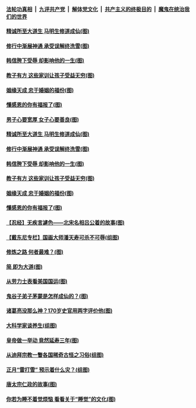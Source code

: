 

####  [法轮功真相](../../../../basic/blob/master/README.md?t=03081131) &nbsp;|&nbsp; [九评共产党](../../../../9ping.md/blob/master/README.md?t=03081131) &nbsp;|&nbsp; [解体党文化](../../../../jtdwh.md/blob/master/README.md?t=03081131)  &nbsp;|&nbsp; [共产主义的终极目的](../../../../gczydzjmd.md/blob/master/README.md?t=03081131) &nbsp;|&nbsp; [魔鬼在统治我们的世界](../../../../mgztzwmdsj.md/blob/master/README.md?t=03081131) 

#### [精诚所至大道生 马明生修道成仙(图)](../pages/p7/964555.md?t=03081131) 

#### [修行中渐展神通 承受误解终洗雪(图)](../pages/p7/964689.md?t=03081131) 

#### [韩信胯下受辱 却影响他的一生(图)](../pages/p7/963605.md?t=03081131) 

#### [教子有方 这些家训让孩子受益无穷(图)](../pages/p7/964574.md?t=03081131) 

#### [姻缘天成 忠于婚姻的福份(图)](../pages/p7/964671.md?t=03081131) 

#### [懂感恩的你有福报了(图)](../pages/p7/964406.md?t=03081131) 

#### [男子心要宽厚 女子心要善良(图)](../pages/p7/964714.md?t=03081131) 

#### [精诚所至大道生 马明生修道成仙(图)](../pages/p7/964555.md?t=03081131) 

#### [修行中渐展神通 承受误解终洗雪(图)](../pages/p7/964689.md?t=03081131) 

#### [韩信胯下受辱 却影响他的一生(图)](../pages/p7/963605.md?t=03081131) 

#### [教子有方 这些家训让孩子受益无穷(图)](../pages/p7/964574.md?t=03081131) 

#### [姻缘天成 忠于婚姻的福份(图)](../pages/p7/964671.md?t=03081131) 

#### [懂感恩的你有福报了(图)](../pages/p7/964406.md?t=03081131) 

#### [【忍经】无疾言遽色——北宋名相吕公着的故事(图)](../pages/p7/964355.md?t=03081131) 

#### [【戴东尼专栏】国画大师潘天寿可杀不可辱(组图)](../pages/p7/956520.md?t=03081131) 

#### [修炼之路 何者最难？(图)](../pages/p7/964443.md?t=03081131) 

#### [简 即为大道(图)](../pages/p7/964063.md?t=03081131) 

#### [从劳力士表看美国国运(图)](../pages/p7/963980.md?t=03081131) 

#### [鬼谷子弟子茅蒙是怎样成仙的？(图)](../pages/p7/964144.md?t=03081131) 

#### [诸葛亮没那么神？170岁史官用两字评价他(图)](../pages/p7/885484.md?t=03081131) 

#### [大科学家谈养生(组图)](../pages/p7/963968.md?t=03081131) 

#### [皇帝做一举动 竟然延寿三年(图)](../pages/p7/964154.md?t=03081131) 

#### [从迪拜宗教一瞥各国稀奇古怪之习俗(组图)](../pages/p7/963940.md?t=03081131) 

#### [正月“雷打雪” 预示着什么灾？(组图)](../pages/p7/964109.md?t=03081131) 

#### [唐太宗仁政的故事(图)](../pages/p7/964089.md?t=03081131) 

#### [你若为睡不着觉烦恼 看看关于“睡觉”的文化(图)](../pages/p7/963927.md?t=03081131) 

